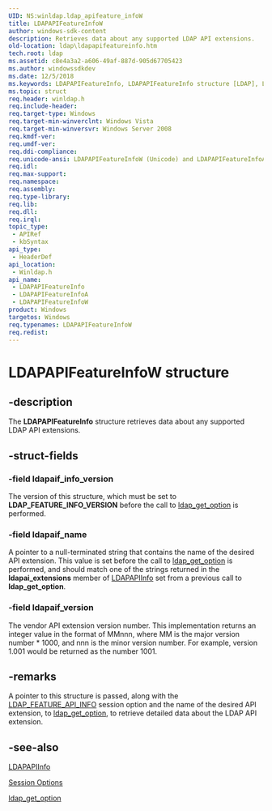 ```yaml
---
UID: NS:winldap.ldap_apifeature_infoW
title: LDAPAPIFeatureInfoW
author: windows-sdk-content
description: Retrieves data about any supported LDAP API extensions.
old-location: ldap\ldapapifeatureinfo.htm
tech.root: ldap
ms.assetid: c8e4a3a2-a606-49af-887d-905d67705423
ms.author: windowssdkdev
ms.date: 12/5/2018
ms.keywords: LDAPAPIFeatureInfo, LDAPAPIFeatureInfo structure [LDAP], LDAPAPIFeatureInfoA, LDAPAPIFeatureInfoW, ldap.ldapapifeatureinfo, winldap/LDAPAPIFeatureInfo, winldap/LDAPAPIFeatureInfoA, winldap/LDAPAPIFeatureInfoW
ms.topic: struct
req.header: winldap.h
req.include-header: 
req.target-type: Windows
req.target-min-winverclnt: Windows Vista
req.target-min-winversvr: Windows Server 2008
req.kmdf-ver: 
req.umdf-ver: 
req.ddi-compliance: 
req.unicode-ansi: LDAPAPIFeatureInfoW (Unicode) and LDAPAPIFeatureInfoA (ANSI)
req.idl: 
req.max-support: 
req.namespace: 
req.assembly: 
req.type-library: 
req.lib: 
req.dll: 
req.irql: 
topic_type:
 - APIRef
 - kbSyntax
api_type:
 - HeaderDef
api_location:
 - Winldap.h
api_name:
 - LDAPAPIFeatureInfo
 - LDAPAPIFeatureInfoA
 - LDAPAPIFeatureInfoW
product: Windows
targetos: Windows
req.typenames: LDAPAPIFeatureInfoW
req.redist: 
---
```


# LDAPAPIFeatureInfoW structure


## -description


The <b>LDAPAPIFeatureInfo</b> structure retrieves data about any supported LDAP API extensions.


## -struct-fields




### -field ldapaif_info_version

The version of this structure, which must be set to <b>LDAP_FEATURE_INFO_VERSION</b> before the call to <a href="https://msdn.microsoft.com/e07c2c3d-8099-4f9c-9ee7-26c1287110d5">ldap_get_option</a> is performed.


### -field ldapaif_name

A pointer to a null-terminated string that contains the name of the desired API extension.  This value is set before the call to <a href="https://msdn.microsoft.com/e07c2c3d-8099-4f9c-9ee7-26c1287110d5">ldap_get_option</a> is performed, and should match one of the strings returned in the <b>ldapai_extensions</b> member of <a href="https://msdn.microsoft.com/9175224c-82f0-4f22-9975-b1d7a332c3df">LDAPAPIInfo</a> set  from a previous call to <b>ldap_get_option</b>.


### -field ldapaif_version

The vendor API extension version number.  This implementation returns an integer value in the format of MMnnn, where MM is the major version number * 1000, and nnn is the minor version number.  For example, version 1.001 would be returned as the number 1001.


## -remarks



A pointer to this structure is passed, along with the <a href="https://msdn.microsoft.com/a968e66d-933f-44b7-b74d-d18a92d7de3f">LDAP_FEATURE_API_INFO</a> session option and the name of the desired API extension, to <a href="https://msdn.microsoft.com/e07c2c3d-8099-4f9c-9ee7-26c1287110d5">ldap_get_option</a>, to retrieve detailed data about the LDAP API extension.




## -see-also




<a href="https://msdn.microsoft.com/9175224c-82f0-4f22-9975-b1d7a332c3df">LDAPAPIInfo</a>



<a href="https://msdn.microsoft.com/a968e66d-933f-44b7-b74d-d18a92d7de3f">Session Options</a>



<a href="https://msdn.microsoft.com/e07c2c3d-8099-4f9c-9ee7-26c1287110d5">ldap_get_option</a>
 

 

